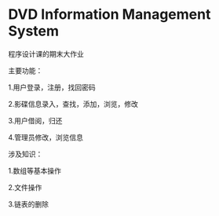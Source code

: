 # DVD Information Management System

程序设计课的期末大作业

主要功能：

1.用户登录，注册，找回密码

2.影碟信息录入，查找，添加，浏览，修改

3.用户借阅，归还

4.管理员修改，浏览信息

涉及知识：

1.数组等基本操作

2.文件操作

3.链表的删除
